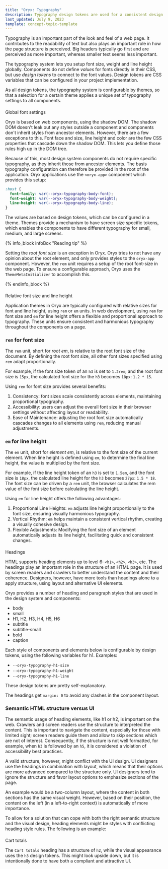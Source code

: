 ```yaml
---
title: "Oryx: Typography"
description: Typography design tokens are used for a consistent design system through the components in Oryx applications
last_updated: July 9, 2023
template: concept-topic-template
---
```


Typography is an important part of the look and feel of a web page. It contributes to the readability of text but also plays an important role in how the page structure is perceived. Big headers typically go first and are perceived as more important, whereas smaller text seems less important.

The typography system lets you setup font size, weight and line height globally. Components do not define _values_ for fonts directly in their CSS, but use _design tokens_ to connect to the font values. Design tokens are CSS variables that can be configured in your project implementation.

As all design tokens, the typography system is configurable by themes, so that a selection for a certain theme applies a unique set of typography settings to all components.

## Global font settings

Oryx is based on web components, using the shadow DOM. The shadow DOM doesn't leak out any styles outside a component and components don't inherit styles from ancestor elements. However, there are a few exceptions to this. Font face and size, line height and color are the few CSS properties that cascade down the shadow DOM. This lets you define those rules high up in the DOM tree.

Because of this, most design system components do not require specific typography, as they inherit those from ancestor elements. The basis typography configuration can therefore be provided in the root of the application. Oryx applications use the `<oryx-app>` component which provides this setup:

```css
:host {
  font-family: var(--oryx-typography-body-font);
  font-weight: var(--oryx-typography-body-weight);
  line-height: var(--oryx-typography-body-line);
}
```

The values are based on design tokens, which can be configured in a theme. Themes provide a mechanism to have screen size specific tokens, which enables the components to have different typography for small, medium, and large screens.

{% info_block infoBox "Reading tip" %}

Setting the _root font size_ is an exception in Oryx. Oryx tries to not have any opinion about the root element, and only provides styles to the `oryx-app` component. However, the `rem` unit requires a setup of the root font-size in the web page. To ensure a configurable approach, Oryx uses the `ThemeMetaInitializer` to accomplish this.

{% endinfo_block %}



<!-- TODO: we will add more information on the DefaultThemeMetaInitializer going forward in our docs -->

## Relative font size and line height

Application themes in Oryx are typically configured with relative sizes for font and line height, using `rem` or `em` units. In web development, using `rem` for font size and `em` for line height offers a flexible and proportional approach to typography. These units ensure consistent and harmonious typography throughout the components on a page.

### `rem` for font size

The `rem` unit, short for *root em*, is relative to the root font size of the document. By defining the root font size, all other font sizes specified using `rem` adapt proportionally.

For example, if the font size token of an `h3` is set to `1.2rem`, and the root font size is `15px`, the calculated font size for the `h3` becomes `18px`: `1.2 * 15`.

Using `rem` for font size provides several benefits:

1. Consistency: font sizes scale consistently across elements, maintaining proportional typography.
2. Accessibility: users can adjust the overall font size in their browser settings without affecting layout or readability.
3. Ease of Maintenance: adjusting the root font size automatically cascades changes to all elements using `rem`, reducing manual adjustments.

### `em` for line height

The `em` unit, short for *element em*, is relative to the font size of the current element. When line height is defined using `em`, to determine the final line height, the value is multiplied by the font size.

For example, if the line height token of an `h3` is set to `1.5em`, and the font size is `18px`, the calculated line height for the `h3` becomes `27px`: `1.5 * 18`. The font size can be driven by a `rem` unit, the browser calculates the rem value of the font size before calculating the line height.

Using `em` for line height offers the following advantages:

1. Proportional Line Heights: `em` adjusts line height proportionally to the font size, ensuring visually harmonious typography.
2. Vertical Rhythm: `em` helps maintain a consistent vertical rhythm, creating a visually cohesive design.
3. Flexible Adjustments: Modifying the font size of an element automatically adjusts its line height, facilitating quick and consistent changes.

## Headings

HTML supports heading elements up to level 6: `<h1>`, `<h2>`, `<h3>`, etc. The headings play an important role in the structure of an HTML page. It is used by screen readers and crawlers to better understand the content and their coherence. Designers, however, have more tools than headings alone to a apply structure, using layout and alternative UI elements.

Oryx provides a number of heading and paragraph styles that are used in the design system and components:

- body
- small
- H1, H2, H3, H4, H5, H6
- subtitle
- subtitle-small
- bold
- caption

Each style of components and elements below is configurable by design tokens, using the following variables for h1. Examples:

- `--oryx-typography-h1-size`
- `--oryx-typography-h1-weight`
- `--oryx-typography-h1-line`

These design tokens are pretty self-explanatory.

The headings get `margin: 0` to avoid any clashes in the component layout.

### Semantic HTML structure versus UI

The semantic usage of heading elements, like h1 or h2, is important on the web. Crawlers and screen readers use the structure to interpreted the content. This is important to navigate the content, especially for those with limited sight; screen readers guide them and allow to skip sections which are not of interest. Consequently, if the structure is not well formatted, for example, when `h3` is followed by an `h5`, it is considered a violation of accessibility best practices.

A valid structure, however, might conflict with the UI design. UI designers use the headings in combination with layout, which means that their options are more advanced compared to the structure only. UI designers tend to ignore the structure and favor layout options to emphasize sections of the page.

An example would be a two-column layout, where the content in both sections has the same visual weight. However, based on their position, the content on the left (in a left-to-right context) is automatically of more importance.

To allow for a solution that can cope with both the right semantic structure and the visual design, heading elements might be styles with conflicting heading style rules. The following is an example:

<h2>Cart totals</h2>
<style>
  h2 {
    font-size: var(--oryx-typography-h3-size);
    font-weight: var(--oryx-typography-h3-weight);
    line-height: var(--oryx-typography-h3-height);
  }
</style>

The `Cart totals` heading has a structure of `h2`, while the visual appearance uses the `h3` design tokens. This might look upside down, but it is intentionally done to have both a compliant and attractive UI.
